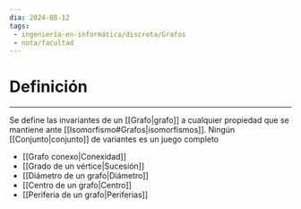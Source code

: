 ```yaml
---
dia: 2024-08-12
tags: 
 - ingeniería-en-informática/discreta/Grafos
 - nota/facultad
---
```

# Definición
---
Se define las invariantes de un [[Grafo|grafo]] a cualquier propiedad que se mantiene ante [[Isomorfismo#Grafos|isomorfismos]]. Ningún [[Conjunto|conjunto]] de variantes es un juego completo
* [[Grafo conexo|Conexidad]]
* [[Grado de un vértice|Sucesión]]
* [[Diámetro de un grafo|Diámetro]]
* [[Centro de un grafo|Centro]]
* [[Periferia de un grafo|Periferias]]